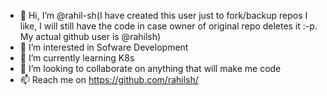 - 👋 Hi, I’m @rahil-sh(I have created this user just to fork/backup repos I like, I will still have the code in case owner of original repo deletes it :-p. My actual github user is @rahilsh)
- 👀 I’m interested in Sofware Development
- 🌱 I’m currently learning K8s
- 💞️ I’m looking to collaborate on anything that will make me code
- 📫 Reach me on https://github.com/rahilsh/

<!---
rahil-sh/rahil-sh is a ✨ special ✨ repository because its `README.md` (this file) appears on your GitHub profile.
You can click the Preview link to take a look at your changes.
--->
